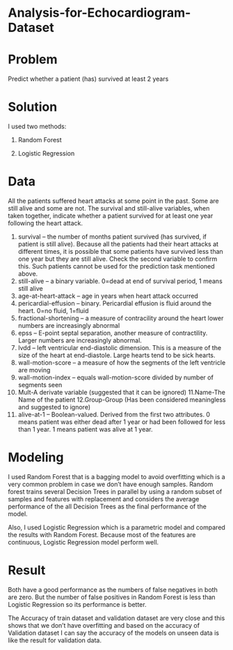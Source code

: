# Analysis-for-Echocardiogram-Dataset

# Problem

Predict whether a patient (has) survived at least 2 years



# Solution

I used two methods:

1. Random Forest

2. Logistic Regression



# Data


All the patients suffered heart attacks at some point in the past. Some are still alive and some are not. The survival and still-alive variables, when taken together, indicate whether a patient survived for at least one year following the heart attack.

1. survival – the number of months patient survived (has survived, if patient is still alive). Because all the patients had their heart attacks at different times, it is possible that some patients have survived less than one year but they are still alive. Check the second variable to confirm this. Such patients cannot be used for the prediction task mentioned above.
2. still-alive – a binary variable. 0=dead at end of survival period, 1 means still alive
3. age-at-heart-attack – age in years when heart attack occurred
4. pericardial-effusion – binary. Pericardial effusion is fluid around the heart. 0=no fluid, 1=fluid
5. fractional-shortening – a measure of contracility around the heart lower numbers are increasingly abnormal
6. epss – E-point septal separation, another measure of contractility. Larger numbers are increasingly abnormal.
7. lvdd – left ventricular end-diastolic dimension. This is a measure of the size of the heart at end-diastole. Large hearts tend to be sick hearts.
8. wall-motion-score – a measure of how the segments of the left ventricle are moving
9. wall-motion-index – equals wall-motion-score divided by number of segments seen
 10. Mult-A derivate   variable (suggested that it can be ignored)
 11.Name-The Name of the patient 
 12.Group-Group (Has been considered meaningless and suggested to ignore)  
 13. alive-at-1 – Boolean-valued. Derived from the first two attributes. 0 means patient was either dead after 1 year or had been followed for less than 1 year. 1 means patient   was alive at 1 year.



# Modeling

I used Random Forest that is a bagging model to avoid overfitting which is a very common problem in case we don’t have enough samples.
Random forest trains several Decision Trees in parallel by using a random subset of samples and features with replacement and considers 
the average performance of the all Decision Trees as the final performance of the model.

Also, I used Logistic Regression which is a parametric model and compared the results with Random Forest. Because most of the features are continuous, 
Logistic Regression model perform well.




# Result


Both have a good performance as the numbers of false negatives in both are zero. But the number of false positives in Random Forest is less than Logistic 
Regression so its performance is better.

The Accuracy of train dataset and validation dataset are very close and this shows that we don’t have overfitting and based on the accuracy of Validation dataset 
I can say the accuracy of the models on unseen data is like the result for validation data.

